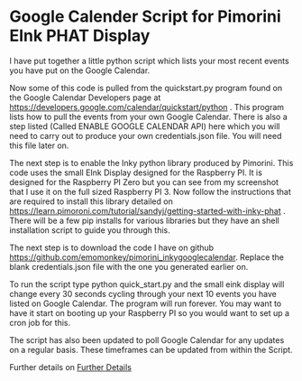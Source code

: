 <!--
  Title: Google Calender Script for Pimorini EInk PHAT Display
  Description: Google Calender Script for Pimorini EInk PHAT Display
  Author: emos
  -->
# Google Calender Script for Pimorini EInk PHAT Display

I have put together a little python script which lists your most recent events you have put on the Google Calendar.


Now some of this code is pulled from the quickstart.py program found on the Google Calendar Developers page at 
https://developers.google.com/calendar/quickstart/python . 
This program lists how to pull the events from your own Google Calendar. 
There is also a step listed (Called ENABLE GOOGLE CALENDAR API) here which you will need to carry out to produce your own credentials.json 
file. You will need this file later on.

The next step is to enable the Inky python library produced by Pimorini. 
This code uses the small EInk Display designed for the Raspberry PI.
It is designed for the Raspberry PI Zero but you can see from my screenshot that I use it on the full sized Raspberry PI 3. 
Now follow the instructions that are required to install this library detailed 
on https://learn.pimoroni.com/tutorial/sandyj/getting-started-with-inky-phat . 
There will be a few pip installs for various libraries but they have an shell installation script to guide you through this.

The next step is to download the code I have on github https://github.com/emomonkey/pimorini_inkygooglecalendar. 
Replace the blank credentials.json file with the one you generated earlier on.

To run the script type python quick_start.py and the small eink display will change every 30 seconds cycling through your next 10 events
you have listed on Google Calendar. The program will run forever. You may want to have it start on booting up your Raspberry PI so you 
would want to set up a cron job for this.

The script has also been updated to poll Google Calendar for any updates on a regular basis. These timeframes can be updated from within  the Script.

Further details on <a href="http://emomonkey.github.io">Further Details</a>
